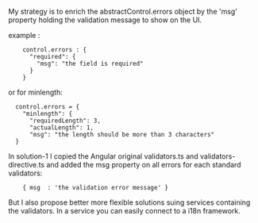 My strategy is to enrich the abstractControl.errors object by the 'msg' property holding the validation message to show
on the UI.

example :

        control.errors : {
          "required": {
            "msg": "the field is required"
          }
        }  

or for minlength:

      control.errors = {
        "minlength": {
          "requiredLength": 3,
          "actualLength": 1,
          "msg": "the length should be more than 3 characters"
      }

In solution-1 I copied the Angular original validators.ts and validators-directive.ts and added the msg property on all
errors for each standard validators:

        { msg  : 'the validation error message' }

But I also propose better more flexible solutions suing services containing the validators. In a service you can easily
connect to a i18n framework.
